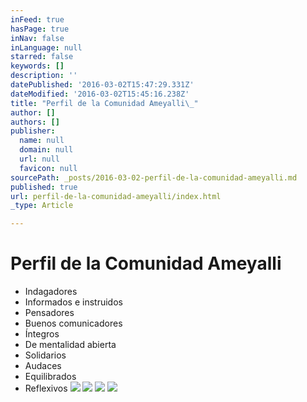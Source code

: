 ```yaml
---
inFeed: true
hasPage: true
inNav: false
inLanguage: null
starred: false
keywords: []
description: ''
datePublished: '2016-03-02T15:47:29.331Z'
dateModified: '2016-03-02T15:45:16.238Z'
title: "Perfil de la Comunidad Ameyalli\_"
author: []
authors: []
publisher:
  name: null
  domain: null
  url: null
  favicon: null
sourcePath: _posts/2016-03-02-perfil-de-la-comunidad-ameyalli.md
published: true
url: perfil-de-la-comunidad-ameyalli/index.html
_type: Article

---
```

# Perfil de la Comunidad Ameyalli 

* Indagadores
* Informados e instruidos
* Pensadores
* Buenos comunicadores
* Íntegros
* De mentalidad abierta
* Solidarios
* Audaces
* Equilibrados
* Reflexivos
![](https://the-grid-user-content.s3-us-west-2.amazonaws.com/36fe4be0-b0a8-4370-9ea8-b63fa69bb730.JPG)
![](https://the-grid-user-content.s3-us-west-2.amazonaws.com/26725266-7ff5-44cf-8b35-378d63681a4f.jpg)
![](https://the-grid-user-content.s3-us-west-2.amazonaws.com/9ed24c14-29f4-4455-af70-c96d560a1874.JPG)
![](https://the-grid-user-content.s3-us-west-2.amazonaws.com/bec72476-4762-4d74-b8fc-a1dad7c5ae91.jpg)
